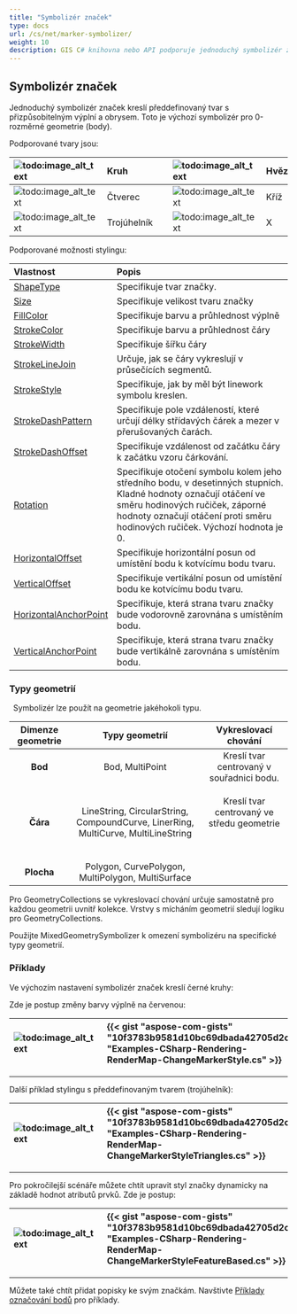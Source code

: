 ```yaml
---
title: "Symbolizér značek"
type: docs
url: /cs/net/marker-symbolizer/
weight: 10
description: GIS C# knihovna nebo API podporuje jednoduchý symbolizér značek, který kreslí předdefinovaný tvar s přizpůsobitelným výplní a obrysem na geometriích jakéhokoli typu, jako je bod, čára, plocha.
---
```


## **Symbolizér značek**
Jednoduchý symbolizér značek kreslí předdefinovaný tvar s přizpůsobitelným výplní a obrysem. Toto je výchozí symbolizér pro 0-rozměrné geometrie (body). 

Podporované tvary jsou:

|![todo:image_alt_text](marker-symbolizer_1.png)|Kruh| |![todo:image_alt_text](marker-symbolizer_2.png)|Hvězda|
| :- | :- | :- | :- | :- |
|![todo:image_alt_text](marker-symbolizer_3.png)|Čtverec| |![todo:image_alt_text](marker-symbolizer_4.png)|Kříž|
|![todo:image_alt_text](marker-symbolizer_5.png)|Trojúhelník| |![todo:image_alt_text](marker-symbolizer_6.png)|X|

Podporované možnosti stylingu:

|**Vlastnost**|**Popis**|
| :- | :- |
|[ShapeType](https://reference.aspose.com/gis/cs/aspose.gis.rendering.symbolizers/simplemarker/properties/shapetype)|Specifikuje tvar značky.|
|[Size](https://reference.aspose.com/gis/cs/aspose.gis.rendering.symbolizers/simplemarker/properties/size)|Specifikuje velikost tvaru značky|
|[FillColor](https://reference.aspose.com/gis/cs/aspose.gis.rendering.symbolizers/simplemarker/properties/fillcolor)|Specifikuje barvu a průhlednost výplně|
|[StrokeColor](https://reference.aspose.com/gis/cs/aspose.gis.rendering.symbolizers/simplemarker/properties/strokecolor)|Specifikuje barvu a průhlednost čáry|
|[StrokeWidth](https://reference.aspose.com/gis/cs/aspose.gis.rendering.symbolizers/simplemarker/properties/strokewidth)|Specifikuje šířku čáry|
|[StrokeLineJoin](https://reference.aspose.com/gis/cs/aspose.gis.rendering.symbolizers/simplemarker/properties/strokelinejoin)|Určuje, jak se čáry vykreslují v průsečících segmentů.|
|[StrokeStyle](https://reference.aspose.com/gis/cs/aspose.gis.rendering.symbolizers/simplemarker/properties/strokestyle)|Specifikuje, jak by měl být linework symbolu kreslen.|
|[StrokeDashPattern](https://reference.aspose.com/gis/cs/aspose.gis.rendering.symbolizers/simplemarker/properties/strokedashpattern)|Specifikuje pole vzdáleností, které určují délky střídavých čárek a mezer v přerušovaných čarách.|
|[StrokeDashOffset](https://reference.aspose.com/gis/cs/aspose.gis.rendering.symbolizers/simplemarker/properties/strokedashoffset)|Specifikuje vzdálenost od začátku čáry k začátku vzoru čárkování.|
|[Rotation](https://reference.aspose.com/gis/cs/aspose.gis.rendering.symbolizers/simplemarker/properties/rotation)|Specifikuje otočení symbolu kolem jeho středního bodu, v desetinných stupních. Kladné hodnoty označují otáčení ve směru hodinových ručiček, záporné hodnoty označují otáčení proti směru hodinových ručiček. Výchozí hodnota je 0.|
|[HorizontalOffset](https://reference.aspose.com/gis/cs/aspose.gis.rendering.symbolizers/simplemarker/properties/horizontaloffset)|Specifikuje horizontální posun od umístění bodu k kotvícímu bodu tvaru.|
|[VerticalOffset](https://reference.aspose.com/gis/cs/aspose.gis.rendering.symbolizers/simplemarker/properties/verticaloffset)|Specifikuje vertikální posun od umístění bodu ke kotvícímu bodu tvaru.|
|[HorizontalAnchorPoint](https://reference.aspose.com/gis/cs/aspose.gis.rendering.symbolizers/simplemarker/properties/horizontalanchorpoint)|Specifikuje, která strana tvaru značky bude vodorovně zarovnána s umístěním bodu.|
|[VerticalAnchorPoint](https://reference.aspose.com/gis/cs/aspose.gis.rendering.symbolizers/simplemarker/properties/verticalanchorpoint)|Specifikuje, která strana tvaru značky bude vertikálně zarovnána s umístěním bodu.|

### **Typy geometrií**
` `Symbolizér lze použít na geometrie jakéhokoli typu.

|**Dimenze geometrie**|**Typy geometrií**|**Vykreslovací chování**|
| :-: | :-: | :-: |
|**Bod**|Bod, MultiPoint|Kreslí tvar centrovaný v souřadnici bodu.|
|**Čára**|LineString, CircularString, CompoundCurve, LinerRing, MultiCurve, MultiLineString|<p>Kreslí tvar centrovaný ve středu geometrie</p><p> </p>|
|**Plocha**|Polygon, CurvePolygon, MultiPolygon, MultiSurface||

Pro GeometryCollections se vykreslovací chování určuje samostatně pro každou geometrii uvnitř kolekce. Vrstvy s mícháním geometrií sledují logiku pro GeometryCollections.

Použijte MixedGeometrySymbolizer k omezení symbolizéru na specifické typy geometrií.

### **Příklady**
Ve výchozím nastavení symbolizér značek kreslí černé kruhy:



Zde je postup změny barvy výplně na červenou:



|![todo:image_alt_text](marker-symbolizer_7.png)|{{< gist "aspose-com-gists" "10f3783b9581d10bc69dbada42705d2c" "Examples-CSharp-Rendering-RenderMap-ChangeMarkerStyle.cs" >}}|
| :- | :- |

-----

Další příklad stylingu s předdefinovaným tvarem (trojúhelník):



|![todo:image_alt_text](marker-symbolizer_8.png)|{{< gist "aspose-com-gists" "10f3783b9581d10bc69dbada42705d2c" "Examples-CSharp-Rendering-RenderMap-ChangeMarkerStyleTriangles.cs" >}}|
| :- | :- |

-----

Pro pokročilejší scénáře můžete chtít upravit styl značky dynamicky na základě hodnot atributů prvků. Zde je postup:



|![todo:image_alt_text](marker-symbolizer_9.png)|{{< gist "aspose-com-gists" "10f3783b9581d10bc69dbada42705d2c" "Examples-CSharp-Rendering-RenderMap-ChangeMarkerStyleFeatureBased.cs" >}}|
| :- | :- |

-----

Můžete také chtít přidat popisky ke svým značkám. Navštivte [Příklady označování bodů](/gis/cs/simple-labeling/#simplelabeling-pointslabelingexamples) pro příklady.
